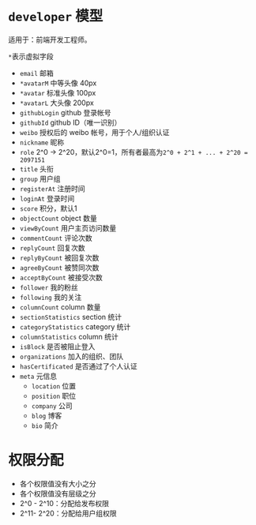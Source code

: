 # `developer` 模型

适用于：前端开发工程师。

`*`表示虚拟字段

- `email` 邮箱
- `*avatarM` 中等头像 40px
- `*avatar` 标准头像 100px
- `*avatarL` 大头像 200px
- `githubLogin` github 登录帐号
- `githubId` github ID（唯一识别）
- `weibo` 授权后的 weibo 帐号，用于个人/组织认证
- `nickname` 昵称
- `role` 2^0 -> 2^20，默认2^0=1，所有者最高为`2^0 + 2^1 + ... + 2^20 = 2097151`
- `title` 头衔
- `group` 用户组
- `registerAt` 注册时间
- `loginAt` 登录时间
- `score` 积分，默认1
- `objectCount` object 数量
- `viewByCount` 用户主页访问数量
- `commentCount` 评论次数
- `replyCount` 回复次数
- `replyByCount` 被回复次数
- `agreeByCount` 被赞同次数
- `acceptByCount` 被接受次数
- `follower` 我的粉丝
- `following` 我的关注
- `columnCount` column 数量
- `sectionStatistics` section 统计
- `categoryStatistics` category 统计
- `columnStatistics` column 统计
- `isBlock` 是否被阻止登入
- `organizations` 加入的组织、团队
- `hasCertificated` 是否通过了个人认证
- `meta` 元信息
	- `location` 位置
	- `position` 职位
	- `company` 公司
	- `blog` 博客
	- `bio` 简介


# 权限分配
- 各个权限值没有大小之分
- 各个权限值没有层级之分
- 2^0 - 2^10：分配给发布权限
- 2^11- 2^20：分配给用户组权限